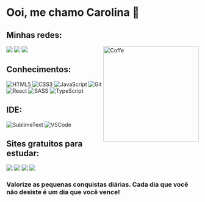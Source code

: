 # Ooi, me chamo Carolina 👋

## Minhas redes:
<div>
<a href="https://www.linkedin.com/in/carolina-britto-cb2/" target="_blank"><img src="https://img.shields.io/badge/LinkedIn-000?style=for-the-badge&logo=linkedin&logoColor=0E76A8" target="_blank"></a>
<a href="mailto:carolinabritto.tecnologia@gmail.com" target="_blank"><img src="https://img.shields.io/badge/Gmail-D14836?style=for-the-badge&logo=gmail&logoColor=white" target="_blank"></a>
<a href="https://github.com/caarolbritto" target="_blank"><img src="https://img.shields.io/badge/GitHub-100000?style=for-the-badge&logo=github&logoColor=white" target="_blank"></a>
<img align="right" alt="Coffe" width="250px" src="https://media2.giphy.com/media/iDvCzaRjNV61J5jtc0/giphy.gif?cid=ecf05e47bvbka0dmwmlh2wlfr5r7as9hcvsihv9klcp29ngf&ep=v1_gifs_search&rid=giphy.gif&ct=g">
</div>
  
## Conhecimentos:
![HTML5](https://img.shields.io/badge/HTML5-E34F26?style=for-the-badge&logo=html5&logoColor=white)
![CSS3](https://img.shields.io/badge/CSS3-1572B6?style=for-the-badge&logo=css3&logoColor=white)
![JavaScript](https://img.shields.io/badge/JavaScript-323330?style=for-the-badge&logo=javascript&logoColor=F7DF1E)
![Git](https://img.shields.io/badge/GIT-E44C30?style=for-the-badge&logo=git&logoColor=white)
![React](https://img.shields.io/badge/React-20232A?style=for-the-badge&logo=react&logoColor=61DAFB)
![SASS](https://img.shields.io/badge/Sass-CC6699?style=for-the-badge&logo=sass&logoColor=white)
![TypeScript](https://img.shields.io/badge/TypeScript-007ACC?style=for-the-badge&logo=typescript&logoColor=white)

## IDE:
![SublimeText](https://img.shields.io/badge/sublime_text-%23575757.svg?&style=for-the-badge&logo=sublime-text&logoColor=important)
![VSCode](https://img.shields.io/badge/VSCode-0078D4?style=for-the-badge&logo=visual%20studio%20code&logoColor=white)

## Sites gratuitos para estudar:
<a href="https://www.codecademy.com/learn/introduction-to-javascript" target="_blank"><img src="https://img.shields.io/badge/Codecademy-FFF0E5?style=for-the-badge&logo=codecademy&logoColor=303347" target="_blank"></a>
<a href="https://www.duolingo.com/learn" target="_blank"><img src="https://img.shields.io/badge/Duolingo-58CC02?style=for-the-badge&logo=Duolingo&logoColor=white" target="_blank"></a>
<a href="https://www.udemy.com/" target="_blank"><img src="https://img.shields.io/badge/Udemy-EC5252?style=for-the-badge&logo=Udemy&logoColor=white" target="_blank"></a>
<a href="https://www.edx.org/" target="_blank"><img src="https://img.shields.io/badge/Edx-193A3E?style=for-the-badge&logo=edx&logoColor=white" target="_blank"></a>

### Valorize as pequenas conquistas diárias. Cada dia que você não desiste é um dia que você vence! 
